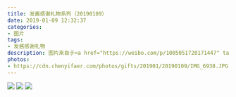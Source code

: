 ```yaml
---
title: 发酱感谢礼物系列（20190109）
date: 2019-01-09 12:32:37
categories:
- 图片
tags:
- 发酱感谢礼物
description: 图片来自于<a href="https://weibo.com/p/1005051720171447" target="_blank">quanmmmmm</a><br/> 谢谢十柒，摆在家里很好看～ ​​  ​​​ ​​​ ​​​ ​​​
photos: 
- https://cdn.chenyifaer.com/photos/gifts/201901/20190109/IMG_6938.JPG
---
```


![](https://cdn.chenyifaer.com/photos/gifts/201901/20190109/IMG_6939.JPG)
![](https://cdn.chenyifaer.com/photos/gifts/201901/20190109/IMG_6940.JPG)
![](https://cdn.chenyifaer.com/photos/gifts/201901/20190109/IMG_6941.JPG)
